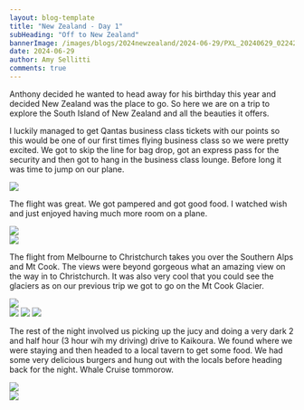 ```yaml
---
layout: blog-template
title: "New Zealand - Day 1"
subHeading: "Off to New Zealand"
bannerImage: /images/blogs/2024newzealand/2024-06-29/PXL_20240629_022424992.jpg_compressed.JPEG
date: 2024-06-29
author: Amy Sellitti
comments: true
---
```


Anthony decided he wanted to head away for his birthday this year and decided New Zealand  was the place to go. So here we are on a trip to explore the South Island of New Zealand and all the beauties it offers.

I luckily managed to get Qantas business class tickets with our points so this would be one of our first times flying business class so we were pretty excited. We got to skip the line for bag drop, got an express pass for the security and then got to hang in the business class lounge. Before long it was time to jump on our plane. 

<div class="center-image"><img src="/images/blogs/2024newzealand/2024-06-29/PXL_20240628_212835013.jpg_compressed.JPEG" /></div>

The flight was great. We got pampered and got good food. I watched wish and just enjoyed having much more room on a plane. 

<div class="center-image"><img src="/images/blogs/2024newzealand/2024-06-29/PXL_20240628_230345304.jpg_compressed.JPEG" /></div>
<div class="center-image"><img src="/images/blogs/2024newzealand/2024-06-29/PXL_20240629_003718739.jpg_compressed.JPEG" /></div>

The flight from Melbourne to Christchurch takes you over the Southern Alps and Mt Cook. The views were beyond gorgeous what an amazing view on the way in to Christchurch. It was also very cool that you could see the glaciers as on our previous trip we got to go on the Mt Cook Glacier. 

<div class="center-image"><img src="/images/blogs/2024newzealand/2024-06-29/PXL_20240629_022122704.jpg_compressed.JPEG" /></div>
<div class="grid-3c">
  <img src="/images/blogs/2024newzealand/2024-06-29/PXL_20240629_022424992.jpg_compressed.JPEG"/>
  <img src="/images/blogs/2024newzealand/2024-06-29/PXL_20240629_022638136.jpg_compressed.JPEG"/>
  <img src="/images/blogs/2024newzealand/2024-06-29/PXL_20240629_023258913_1.jpg_compressed.JPEG"/>
</div>

The rest of the night involved us picking up the jucy and doing a very dark 2 and half hour (3 hour wih my driving) drive to Kaikoura. We found where we were staying and then headed to a local tavern to get some food. We had some very delicious burgers and hung out with the locals before heading back for the night. Whale Cruise tommorow. 

<div class="center-image"><img src="/images/blogs/2024newzealand/2024-06-29/PXL_20240629_075414624.jpg_compressed.JPEG" /></div>
<div class="center-image"><img src="/images/blogs/2024newzealand/2024-06-29/PXL_20240629_082517738.jpg_compressed.JPEG" /></div>
